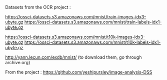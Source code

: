 Datasets from the OCR project : 

https://ossci-datasets.s3.amazonaws.com/mnist/train-images-idx3-ubyte.gz
https://ossci-datasets.s3.amazonaws.com/mnist/train-labels-idx1-ubyte.gz

https://ossci-datasets.s3.amazonaws.com/mnist/t10k-images-idx3-ubyte.gz
https://ossci-datasets.s3.amazonaws.com/mnist/t10k-labels-idx1-ubyte.gz

http://yann.lecun.com/exdb/mnist/ (to download them, go through archive.org)


From the project : https://github.com/yeshipursley/image-analysis-DSS